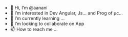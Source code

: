 - 👋 Hi, I’m @aanani
- 👀 I’m interested in Dev Angular, Js... and Prog of µc...
- 🌱 I’m currently learning ...
- 💞️ I’m looking to collaborate on App
- 📫 How to reach me ...

<!---
aanani/aanani is a ✨ special ✨ repository because its `README.md` (this file) appears on your GitHub profile.
You can click the Preview link to take a look at your changes.
--->
